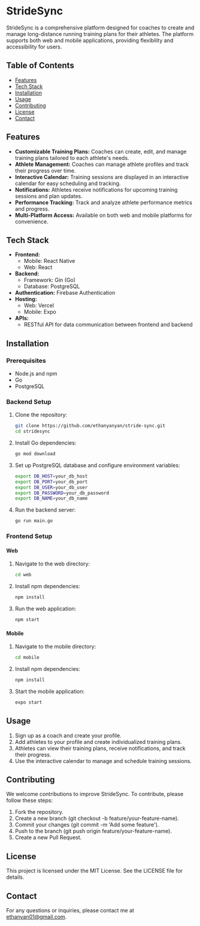 # StrideSync

StrideSync is a comprehensive platform designed for coaches to create and manage long-distance running training plans for their athletes. The platform supports both web and mobile applications, providing flexibility and accessibility for users.

## Table of Contents

- [Features](#features)
- [Tech Stack](#tech-stack)
- [Installation](#installation)
- [Usage](#usage)
- [Contributing](#contributing)
- [License](#license)
- [Contact](#contact)

## Features

- **Customizable Training Plans:** Coaches can create, edit, and manage training plans tailored to each athlete's needs.
- **Athlete Management:** Coaches can manage athlete profiles and track their progress over time.
- **Interactive Calendar:** Training sessions are displayed in an interactive calendar for easy scheduling and tracking.
- **Notifications:** Athletes receive notifications for upcoming training sessions and plan updates.
- **Performance Tracking:** Track and analyze athlete performance metrics and progress.
- **Multi-Platform Access:** Available on both web and mobile platforms for convenience.

## Tech Stack

- **Frontend:**
  - Mobile: React Native
  - Web: React
- **Backend:**
  - Framework: Gin (Go)
  - Database: PostgreSQL
- **Authentication:** Firebase Authentication
- **Hosting:**
  - Web: Vercel
  - Mobile: Expo
- **APIs:**
  - RESTful API for data communication between frontend and backend

## Installation

### Prerequisites

- Node.js and npm
- Go
- PostgreSQL

### Backend Setup

1. Clone the repository:

   ```bash
   git clone https://github.com/ethanyanyan/stride-sync.git
   cd stridesync

2. Install Go dependencies:

    ```bash
    go mod download

3. Set up PostgreSQL database and configure environment variables:

    ```bash
    export DB_HOST=your_db_host
    export DB_PORT=your_db_port
    export DB_USER=your_db_user
    export DB_PASSWORD=your_db_password
    export DB_NAME=your_db_name

4. Run the backend server:

    ```bash
    go run main.go

### Frontend Setup

#### Web

1. Navigate to the web directory:

    ```bash
    cd web

2. Install npm dependencies:

    ```bash
    npm install

3. Run the web application:

    ```bash
    npm start

#### Mobile

1. Navigate to the mobile directory:

    ```bash
    cd mobile

2. Install npm dependencies:

    ```bash
    npm install

3. Start the mobile application:

    ```bash
    expo start

## Usage

1. Sign up as a coach and create your profile.
2. Add athletes to your profile and create individualized training plans.
3. Athletes can view their training plans, receive notifications, and track their progress.
4. Use the interactive calendar to manage and schedule training sessions.

## Contributing

We welcome contributions to improve StrideSync. To contribute, please follow these steps:

1. Fork the repository.
2. Create a new branch (git checkout -b feature/your-feature-name).
3. Commit your changes (git commit -m 'Add some feature').
4. Push to the branch (git push origin feature/your-feature-name).
5. Create a new Pull Request.

## License

This project is licensed under the MIT License. See the LICENSE file for details.

## Contact

For any questions or inquiries, please contact me at ethanyan01@gmail.com.
